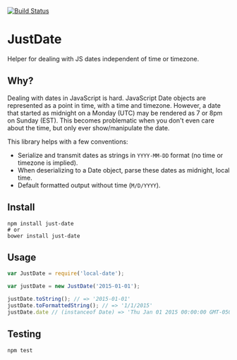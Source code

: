 [![Build Status](https://travis-ci.org/ismyrnow/just-date.svg)](https://travis-ci.org/ismyrnow/just-date)

# JustDate

Helper for dealing with JS dates independent of time or timezone.

## Why?

Dealing with dates in JavaScript is hard. JavaScript Date objects are represented as a point in time, with a time and timezone. However, a date that started as midnight on a Monday (UTC) may be rendered as 7 or 8pm on Sunday (EST). This becomes problematic when you don't even care about the time, but only ever show/manipulate the date.

This library helps with a few conventions:

- Serialize and transmit dates as strings in `YYYY-MM-DD` format (no time or timezone is implied).
- When deserializing to a Date object, parse these dates as midnight, local time.
- Default formatted output without time (`M/D/YYYY`).

## Install

```
npm install just-date
# or
bower install just-date
```

## Usage

```javascript
var JustDate = require('local-date');

var justDate = new JustDate('2015-01-01');

justDate.toString(); // => '2015-01-01'
justDate.toFormattedString(); // => '1/1/2015'
justDate.date // (instanceof Date) => 'Thu Jan 01 2015 00:00:00 GMT-0500...'
```

## Testing

```
npm test
```
